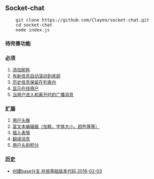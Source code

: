 ## Socket-chat

<pre>
    git clone https://github.com/Clayeo/socket-chat.git
    cd socket-chat
    node index.js
</pre>

### 待完善功能
### 必须
1. <u>添加昵称</u>
2. <u>有新信息自动滚动到底部</ul>
3. 历史信息保留在列表内
4. 显示在线用户
5. 当用户进入和离开时的广播消息
### 扩展
1. <u>用户头像</ul>
2. 富文本编辑器（加粗，字体大小，颜色等等）
3. 插入表情
4. 翻译消息
5. 用户头衔积分

### 历史
- 创建base分支,存放基础版本代码 2018-02-03
